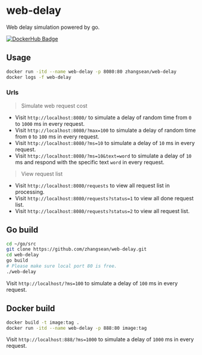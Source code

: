 # web-delay

Web delay simulation powered by go.

[![DockerHub Badge](http://dockeri.co/image/zhangsean/web-delay)](https://hub.docker.com/r/zhangsean/web-delay/)

## Usage

```sh
docker run -itd --name web-delay -p 8080:80 zhangsean/web-delay
docker logs -f web-delay
```

### Urls

> Simulate web request cost

* Visit `http://localhost:8080/` to simulate a delay of random time from `0` to `1000` ms in every request.
* Visit `http://localhost:8080/?max=100` to simulate a delay of random time from `0` to `100` ms in every request.
* Visit `http://localhost:8080/?ms=10` to simulate a delay of `10` ms in every request.
* Visit `http://localhost:8080/?ms=10&text=word` to simulate a delay of `10` ms and respond with the specific text `word` in every request.

> View request list

* Visit `http://localhost:8080/requests` to view all request list in processing.
* Visit `http://localhost:8080/requests?status=1` to view all done request list.
* Visit `http://localhost:8080/requests?status=2` to view all request list.

## Go build

```sh
cd ~/go/src
git clone https://github.com/zhangsean/web-delay.git
cd web-delay
go build
# Please make sure local port 80 is free.
./web-delay
```

Visit `http://localhost/?ms=100` to simulate a delay of `100` ms in every request.

## Docker build

```sh
docker build -t image:tag .
docker run -itd --name web-delay -p 888:80 image:tag
```

Visit `http://localhost:888/?ms=1000` to simulate a delay of `1000` ms in every request.
